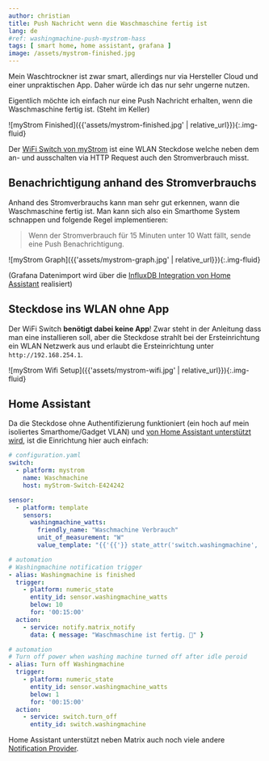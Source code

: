 ```yaml
---
author: christian
title: Push Nachricht wenn die Waschmaschine fertig ist
lang: de
#ref: washingmachine-push-mystrom-hass
tags: [ smart home, home assistant, grafana ]
image: /assets/mystrom-finished.jpg
---
```


Mein Waschtrockner ist zwar smart, allerdings nur via Hersteller Cloud und
einer unpraktischen App. Daher würde ich das nur sehr ungerne nutzen.

Eigentlich möchte ich einfach nur eine Push Nachricht erhalten, wenn
die Waschmaschine fertig ist. (Steht im Keller)

![myStrom Finished]({{'assets/mystrom-finished.jpg' | relative_url}}){:.img-fluid}

Der [WiFi Switch von myStrom](https://mystrom.com/de/wifi-switch/) ist eine
WLAN Steckdose welche neben dem an- und ausschalten via HTTP Request auch
den Stromverbrauch misst.

## Benachrichtigung anhand des Stromverbrauchs

Anhand des Stromverbrauchs kann man sehr gut erkennen, wann die Waschmaschine
fertig ist. Man kann sich also ein Smarthome System schnappen und folgende
Regel implementieren:

> Wenn der Stromverbrauch für 15 Minuten unter 10 Watt fällt, sende
> eine Push Benachrichtigung.

![myStrom Graph]({{'assets/mystrom-graph.jpg' | relative_url}}){:.img-fluid}

(Grafana Datenimport wird über die [InfluxDB Integration von Home Assistant](https://www.home-assistant.io/integrations/influxdb/) realisiert)

## Steckdose ins WLAN ohne App

Der WiFi Switch **benötigt dabei keine App**! Zwar steht in der Anleitung
dass man eine installieren soll, aber die Steckdose strahlt bei der
Ersteinrichtung ein WLAN Netzwerk aus und erlaubt die Ersteinrichtung
unter `http://192.168.254.1`.

![myStrom Wifi Setup]({{'assets/mystrom-wifi.jpg' | relative_url}}){:.img-fluid}

## Home Assistant

Da die Steckdose ohne Authentifizierung funktioniert (ein hoch auf mein isoliertes
Smarthome/Gadget VLAN) und [von Home Assistant unterstützt wird][hass], ist
die Einrichtung hier auch einfach:

[hass]: https://www.home-assistant.io/integrations/mystrom/

```yml
# configuration.yaml
switch:
  - platform: mystrom
    name: Waschmachine
    host: myStrom-Switch-E424242

sensor:
  - platform: template
    sensors:
      washingmachine_watts:
        friendly_name: "Waschmachine Verbrauch"
        unit_of_measurement: "W"
        value_template: "{{'{{'}} state_attr('switch.washingmachine', 'current_power_w') }}"
```

```yml
# automation
# Washingmachine notification trigger
- alias: Washingmachine is finished
  trigger:
    - platform: numeric_state
      entity_id: sensor.washingmachine_watts
      below: 10
      for: '00:15:00'
  action:
    - service: notify.matrix_notify
      data: { message: "Waschmaschine ist fertig. 🚀" }
```

```yml
# automation
# Turn off power when washing machine turned off after idle peroid
- alias: Turn off Washingmachine
  trigger:
    - platform: numeric_state
      entity_id: sensor.washingmachine_watts
      below: 1
      for: '00:15:00'
  action:
    - service: switch.turn_off
      entity_id: switch.washingmachine
```

Home Assistant unterstützt neben Matrix auch noch viele andere
[Notification Provider](https://www.home-assistant.io/integrations/#notifications).
